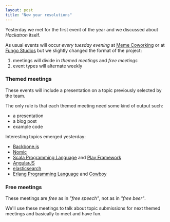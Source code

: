 ```yaml
---
layout: post
title: "New year resolutions"
---
```


[meme]: http://memecoworking.com/
[fungo]: http://www.fungostudios.com/

Yesterday we met for the first event of the year and we discussed about *Hackatron* itself.

As usual events will occur *every tuesday evening* at [Meme Coworking][meme] or at [Fungo Studios][fungo] but we slightly changed the format of the project:

1. meetings will divide in *themed meetings* and *free meetings*
1. event types will alternate weekly

### Themed meetings

These events will include a presentation on a topic previously selected by the team.

The only rule is that each themed meeting need some kind of output such:

* a presentation
* a blog post
* example code

Interesting topics emerged yesterday:

* [Backbone.js](http://backbonejs.org/)
* [Nomic](http://en.wikipedia.org/wiki/Nomic)
* [Scala Programming Language](http://www.scala-lang.org/) and [Play Framework](http://www.playframework.org/)
* [AngularJS](http://angularjs.org/)
* [elasticsearch](http://www.elasticsearch.org/)
* [Erlang Programming Language](http://www.erlang.org/) and [Cowboy](https://github.com/extend/cowboy)

### Free meetings

These meetings are *free* as in *"free speech"*, not as in *"free beer"*.

We'll use these meetings to talk about topic submissions for next themed meetings and basically to meet and have fun.